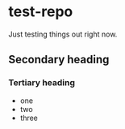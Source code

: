 test-repo
=========

Just testing things out right now.

## Secondary heading
### Tertiary heading

* one
* two
* three
